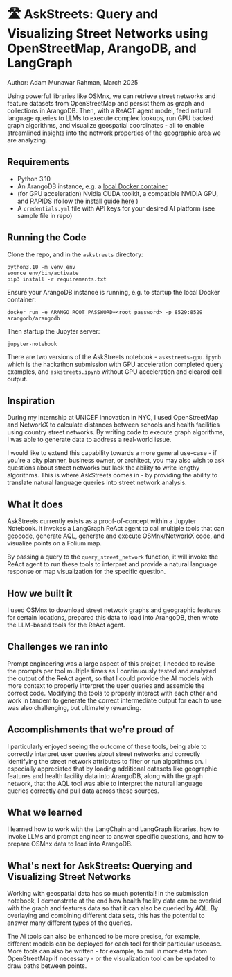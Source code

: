 # 🛣️ AskStreets: Query and Visualizing Street Networks using OpenStreetMap, ArangoDB, and LangGraph
Author: Adam Munawar Rahman, March 2025

Using powerful libraries like OSMnx, we can retrieve street networks and feature datasets from OpenStreetMap and persist them as graph and collections in ArangoDB. Then, with a  ReACT agent model, feed natural language queries to LLMs to execute complex lookups, run GPU backed graph algorithms, and visualize geospatial coordinates - all to enable streamlined insights into the network properties of the geographic area we are analyzing.

## Requirements
- Python 3.10
- An ArangoDB instance, e.g. a [local Docker container](https://arangodb.com/download-major/docker/)
- (for GPU acceleration) Nvidia CUDA toolkit, a compatible NVIDIA GPU, and RAPIDS (follow the install guide [here](https://docs.rapids.ai/install/) )
- A `credentials.yml` file with API keys for your desired AI platform (see sample file in repo)

## Running the Code

Clone the repo, and in the `askstreets` directory:
```
python3.10 -m venv env
source env/bin/activate 
pip3 install -r requirements.txt
```

Ensure your ArangoDB instance is running, e.g. to startup the local Docker container:
```
docker run -e ARANGO_ROOT_PASSWORD=<root_password> -p 8529:8529 arangodb/arangodb
```

Then startup the Jupyter server:
```
jupyter-notebook
```

There are two versions of the AskStreets notebook - `askstreets-gpu.ipynb` which is the hackathon submission with GPU acceleration completed query examples, and `askstreets.ipynb` without GPU acceleration and cleared cell output.

## Inspiration
During my internship at UNICEF Innovation in NYC, I used OpenStreetMap and NetworkX to calculate distances between schools and health facilities using country street networks. By writing code to execute graph algorithms, I was able to generate data to address a real-world issue.

I would like to extend this capability towards a more general use-case - if you're a city planner, business owner, or architect, you may also wish to ask questions about street networks but lack the ability to write lengthy algorithms. This is where AskStreets comes in - by providing the ability to translate natural language queries into street network analysis.

## What it does
AskStreets currently exists as a proof-of-concept within a Jupyter Notebook. It invokes a LangGraph ReAct agent to call multiple tools that can geocode, generate AQL, generate and execute OSMnx/NetworkX code, and visualize points on a Folium map.

By passing a query to the `query_street_network` function, it will invoke the ReAct agent to run these tools to interpret and provide a natural language response or map visualization for the specific question.

## How we built it
I used OSMnx to download street network graphs and geographic features for certain locations, prepared this data to load into ArangoDB, then wrote the LLM-based tools for the ReAct agent. 

## Challenges we ran into
Prompt engineering was a large aspect of this project, I needed to revise the prompts per tool multiple times as I continuously tested and analyzed the output of the ReAct agent, so that I could provide the AI models with more context to properly interpret the user queries and assemble the correct code. Modifying the tools to properly interact with each other and work in tandem to generate the correct intermediate output for each to use was also challenging, but ultimately rewarding.

## Accomplishments that we're proud of
I particularly enjoyed seeing the outcome of these tools, being able to correctly interpret user queries about street networks and correctly identifying the street network attributes to filter or run algorithms on. I especially appreciated that by loading additional datasets like geographic features and health facility data into ArangoDB, along with the graph network, that the AQL tool was able to interpret the natural language queries correctly and pull data across these sources.

## What we learned
I learned how to work with the LangChain and LangGraph libraries, how to invoke LLMs and prompt engineer to answer specific questions, and how to prepare OSMnx data to load into ArangoDB. 

## What's next for AskStreets: Querying and Visualizing Street Networks
Working with geospatial data has so much potential! In the submission notebook, I demonstrate at the end how health facility data can be overlaid with the graph and features data so that it can also be queried by AQL. By overlaying and combining different data sets, this has the potential to answer many different types of the queries.

The AI tools can also be enhanced to be more precise, for example, different models can be deployed for each tool for their particular usecase. More tools can also be written - for example, to pull in more data from OpenStreetMap if necessary - or the visualization tool can be updated to draw paths between points.
